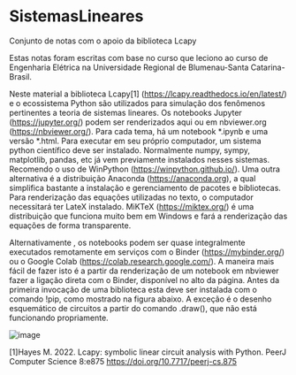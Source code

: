 # SistemasLineares
Conjunto de notas com o apoio da biblioteca Lcapy

Estas notas foram escritas com base no curso que leciono ao curso de Engenharia Elétrica  na Universidade Regional de Blumenau-Santa Catarina-Brasil. 

Neste material a biblioteca Lcapy[1] (https://lcapy.readthedocs.io/en/latest/)  e o ecossistema Python são utilizados para simulação dos fenômenos pertinentes a teoria de sistemas lineares. 
Os notebooks Jupyter (https://jupyter.org/) podem ser renderizados aqui ou em nbviewer.org (https://nbviewer.org/). Para cada tema, há um notebook *.ipynb e uma versão *.html. 
Para executar em seu próprio computador, um sistema python científico deve ser instalado. Normalmente numpy, sympy, matplotlib, pandas, etc já vem previamente instalados nesses sistemas. Recomendo o uso de WinPython (https://winpython.github.io/). Uma outra alternativa é a distribuição Anaconda (https://anaconda.org), a qual simplifica bastante a instalação e gerenciamento de pacotes e bibliotecas. Para renderização das equações utilizadas no texto, o computador necessitará ter LateX instalado. MiKTeX  (https://miktex.org/) é uma distribuição que funciona muito bem em Windows e fará a renderização das equações de forma transparente.

Alternativamente , os notebooks podem ser quase integralmente executados remotamente em serviços com o Binder (https://mybinder.org/) ou o Google Colab (https://colab.research.google.com/). A maneira mais fácil de fazer isto é a partir da renderização de um notebook em nbviewer fazer a ligação direta com o Binder, disponível no alto da página. Antes da primeira invocação de uma biblioteca esta deve ser instalada com o comando !pip, como mostrado na figura abaixo. A exceção é o desenho esquemático de circuitos a partir do comando .draw(), que não está funcionando propriamente. 


![image](https://github.com/Mvanti/SistemasLineares/assets/9116539/4408b3ed-cb1d-4376-90c7-e45334d72e9f)



[1]Hayes M. 2022. Lcapy: symbolic linear circuit analysis with Python. PeerJ Computer Science 8:e875 https://doi.org/10.7717/peerj-cs.875

